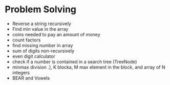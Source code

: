 # Problem Solving #
  * Reverse a string recursively
  * Find min value in the array
  * coins needed to pay an amount of money
  * count factors
  * find missing number in array
  * sum of digits non-recursively
  * even digit calculator
  * check if a number is contained in a search tree (TreeNode)
  * minmax division .], K blocka, M max element in the block,  and array of N integers 
  * BEAR and Vowels
